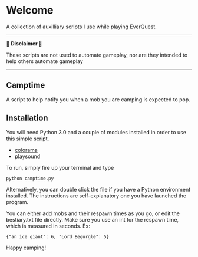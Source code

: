 # Welcome

A collection of auxilliary scripts I use while playing EverQuest.

---
 **🚨 Disclaimer 🚨**

These scripts are not used to automate gameplay, nor are they intended to help others automate gameplay

---

## Camptime

A script to help notify you when a mob you are camping is expected to pop.

## Installation

You will need Python 3.0 and a couple of modules installed in order to use this simple script.

* [colorama](https://pypi.org/project/colorama/)
* [playsound](https://pypi.org/project/playsound/)

To run, simply fire up your terminal and type 

    python camptime.py

Alternatively, you can double click the file if you have a Python environment installed. The instructions are self-explanatory one you have launched the program.

You can either add mobs and their respawn times as you go, or edit the bestiary.txt file directly. Make sure you use an int for the respawn time, which is measured in seconds. Ex:

    {"an ice giant": 6, "Lord Begurgle": 5}



Happy camping!

